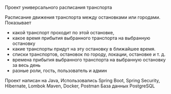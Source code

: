 Проект универсального расписания транспорта 

Расписание движения транспорта между остановками или городами.
Показывает 
- какой транспорт проходит по этой остановке, 
- какое время прибытия выбранного транспорта на выбранную остановку
- какие транспорты придут на эту остановку в ближайшее время.
- списки транспортов, остановок по городу, локации, остановке и т. д.
- времена прибытия выбранного транспорта на выбранную остановку за весь день
- разные роли, гость, пользователь и админ

Проект написан на Java, 
Использовались Spring Boot, Spring Security, Hibernate, Lombok 
Maven, Docker, Postman 
База данных PostgreSQL


